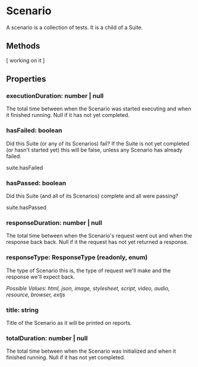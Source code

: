 # Scenario

A scenario is a collection of tests. It is a child of a Suite.

## Methods

[ working on it ]

## Properties 

### executionDuration: number | null

The total time between when the Scenario was started executing and when it finished running. Null if it has not yet completed.

### hasFailed: boolean

Did this Suite (or any of its Scenarios) fail? If the Suite is not yet completed (or hasn't started yet) this will be false, unless any Scenario has already failed.

suite.hasFailed

### hasPassed: boolean

Did this Suite (and all of its Scenarios) complete and all were passing?

suite.hasPassed

### responseDuration: number | null

The total time between when the Scenario's request went out and when the response back back. Null if it the request has not yet returned a response.

### responseType: ResponseType (readonly, enum)

The type of Scenario this is, the type of request we'll make and the response we'll expect back.

*Possible Values: html, json, image, stylesheet, script, video, audio, resource, browser, extjs*

### title: string

Title of the Scenario as it will be printed on reports.

### totalDuration: number | null

The total time between when the Scenario was initialized and when it finished running. Null if it has not yet completed.
